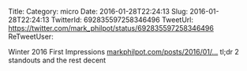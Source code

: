 Title: 
Category: micro
Date: 2016-01-28T22:24:13
Slug: 2016-01-28T22:24:13
TwitterId: 692835597258346496
TweetUrl: https://twitter.com/mark_philpot/status/692835597258346496
ReTweetUser: 

Winter 2016 First Impressions [markphilpot.com/posts/2016/01/…](http://markphilpot.com/posts/2016/01/20/anime_2016_winter_first/) tl;dr 2 standouts and the rest decent